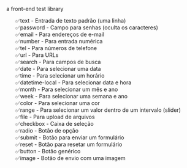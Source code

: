 a front-end test library

<ul style="list-style: none;">
    <li>✅text - Entrada de texto padrão (uma linha)</li>
    <li>✅password - Campo para senhas (oculta os caracteres)</li>
    <li>✅email - Para endereços de e-mail</li>
    <li>✅number - Para entrada numérica</li>
    <li>✅tel - Para números de telefone</li>
    <li>✅url - Para URLs</li>
    <li>✅search - Para campos de busca</li>
    <li>✅date - Para selecionar uma data</li>
    <li>✅time - Para selecionar um horário</li>
    <li>✅datetime-local - Para selecionar data e hora</li>
    <li>✅month - Para selecionar um mês e ano</li>
    <li>✅week - Para selecionar uma semana e ano</li>
    <li>✅color - Para selecionar uma cor</li>
    <li>✅range - Para selecionar um valor dentro de um intervalo (slider)</li>
    <li>✅file - Para upload de arquivos</li>
    <li>✅checkbox - Caixa de seleção</li>
    <li>✅radio - Botão de opção</li>
    <li>✅submit - Botão para enviar um formulário</li>
    <li>✅reset - Botão para resetar um formulário</li>
    <li>✅button - Botão genérico</li>
    <li>✅image - Botão de envio com uma imagem</li>
</ul>